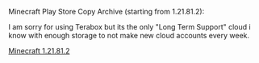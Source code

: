 Minecraft Play Store Copy Archive (starting from 1.21.81.2):

I am sorry for using Terabox but its the only "Long Term Support" cloud i know with enough storage to not make new cloud accounts every week.

[Minecraft 1.21.81.2](https://1024terabox.com/s/1oZKoef-GLl-Tr762G5ILtQ)
